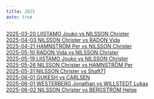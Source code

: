 ```yaml
---
title: 2025
auto: true
---
```

[2025-03-20 LIISTAMO Jouko vs NILSSON Christer](https://christernilsson.github.io/2025/012-ChessViewer/index.html?Date=2025-03-20_Result:1-0&White=1585_Jouko_Liistamo&Black=1639_Christer_Nilsson&Link=https://lichess.org/study/AgzTp9sx/arZfDGmc&Seek=TIME:0.1_MPV:5&moves=f4_Nf6_Nf3_d6_d4_g6_e3_Bg7_Bd3_Nc6_c3_d5_Nbd2_a6_Qe2_O-O_O-O_Bg4_Qe1_Qd7_Ne5_Qe6_e4_dxe4_Nxe4_Qd5_Ng5_Nxe5_fxe5_h6_exf6_Bxf6_Ne4_Bg7_Qh4_f5_b3_fxe4_Bc4_Rxf1%2B_Kxf1_Rf8%2B_Kg1_Qxc4_bxc4_Be2_Bxh6&losses=63_1_4_28_8_14_25_11_23_38_8_16_6_28_26_35_6_6_34_81_16_59_87_23_0_319_211_99_5_90_7_75_14_9_32_2_41_59_7_10_3_1_10_2_1_49_3&bests=e4_Nf6_g3_d5_d3_Bf5_c4_c5_Nc3_c5_e4_e5_Qc2_Bf5_Qc2_Bf5_e4_Bf5_h3_e6_Ne5_Qc8_Nxg4_Nxe5_Nxg4_Nxe5_Nxf6%2B_Qd6_fxe5_Nh5_exf6_exf6_Nf3_Bg7_Nf2_f5_Nf2_b5_Bc4_Rxf1%2B_Kxf1_Qxc4%2B_Kg1_Qxc4_bxc4_h5_Bxh6
)  
[2025-04-03 NILSSON Christer vs RADON Vida](https://christernilsson.github.io/2025/012-ChessViewer/index.html?Date=2025-04-03_Result:1-0&White=1616_Christer_Nilsson&Black=1557_Vida_Radon&Link=https://lichess.org/study/badox5qN/xyRMGg0w&Seek=TIME:0.1_MPV:5&moves=e4_e5_Nf3_d6_Bc4_Bg4_h3_Bxf3_Qxf3_Qf6_Qb3_b6_Nc3_c6_Bd5_cxd5_Qxd5_Qd8_Qxa8_Be7_Nd5_Nf6_Nxe7_Kxe7_d3_h6_Qxa7%2B_Nbd7_Bd2_Qb8_Qxb8_Rxb8_b4_Rc8_c4_Ra8_a4_Ne8_Ke2_g5_Be3_Ng7_a5_bxa5_Rxa5_Rc8_c5_dxc5_bxc5_Rc6_d4_exd4_Bxd4_Ne6_Ke3_Nf4_g3_Ng6_Rb1_h5_Rb7_Ke6_Raa7_Ndf8_Rc7_Rxc5&losses=6_1_6_44_25_33_1_33_1_130_7_3_8_42_205_346_2_18_3_23_1_12_13_2_137_162_17_4_28_74_5_4_41_26_54_18_2_3_6_20_24_2_5_5_4_12_56_4_7_16_76_1_3_12_10_17_2_44_18_24_7_31_19_562_300_300&bests=e4_c6_Nf3_Nc6_d4_Nf6_d4_Bh5_Qxf3_Qd7_Qb3_b6_Nc3_Ne7_Nd5_Ne7_Qxd5_Ne7_Qxa8_Nf6_Nd5_Bh4_Nxe7_Kxe7_Qxa7%2B_Qc7_Qxa7%2B_Nbd7_Be3_Re8_Qxb8_Rxb8_f4_b5_Kd1_Nf8_a4_Nh5_O-O_Nb8_a5_Ng7_Rhe1_bxa5_Rxa5_Rb8_Rha1_dxc5_Rc1_Rc7_Ra7_exd4_Bxd4_Ne6_Ke3_Ndxc5_g3_Ne6_Ra7_Rc7_Ra7_g4_Raa7_Ngf8_Rxf7_Rxc7
)  
[2025-04-21 HAMNSTRÖM Per vs NILSSON Christer](https://christernilsson.github.io/2025/012-ChessViewer/index.html?Date=2025-04-21_Result:0-1&White=1699_Per_Hamnström&Black=1631_Christer_Nilsson&Link=https://lichess.org/study/GFuwxt03/0YIOMnBG&Seek=TIME:0.1_MPV:5&moves=e4_e5_f4_Nc6_Nf3_d6_Bc4_Bg4_c3_Nf6_h3_Bxf3_Qxf3_a6_O-O_Be7_d3_Na5_Bb3_Nxb3_axb3_c6_fxe5_dxe5_Be3_Qxd3_Nd2_Qc2_g4_O-O_g5_Nd7_Qf5_Rad8_Nc4_Qxb3_Nxe5_Nxe5_Qxe5_Bd6_Qf5_Qxb2_Bd4_Qh2%23&losses=1_4_76_40_9_20_1_9_53_12_4_26_1_50_5_14_49_35_19_7_2_15_5_3_168_14_2_83_90_49_11_5_120_17_116_1_36_13_0_4_51_29_300_0&bests=e4_e5_Nf3_exf4_Nf3_exf4_d4_Bg4_h3_Qf6_h3_Be6_Qxf3_Qd7_O-O_Qd7_Bb3_exf4_Na3_Nxb3_axb3_Nd7_fxe5_dxe5_Nd2_Qxd3_Nd2_O-O_Qg3_h6_g5_Nd7_Qd1_Bc5_b4_Qxb3_Na5_Nxe5_Qxe5_Bd6_Qa5_Qxb2_Qf2_Qh2%23
)  
[2025-05-10 RADON Vida vs NILSSON Christer](https://christernilsson.github.io/2025/012-ChessViewer/index.html?Date=2025-05-10_Result:0-1&White=_Vida_Radon&Black=_Christer_Nilsson&Link=https://lichess.org/study/badox5qN/IMm97JJk&Seek=TIME:0.1_MPV:5&moves=d4_d5_c3_e5_e3_e4_Be2_c5_b3_a6_a4_Nc6_dxc5_Bxc5_b4_Ba7_Bb2_Nf6_h3_O-O_g4_h6_Ba3_Re8_b5_Na5_Bb4_Be6_Bxa5_Qxa5_bxa6_bxa6_Kf1_Red8_Kg2_Rab8_h4_Rb2_g5_Nh7_gxh6_gxh6_Kf1_Kh8_Rh2_Rg8_Rg2_Qd8_Rxg8%2B_Kxg8_a5_Qxh4_Nd2_Bh3%2B_Nxh3_Qxh3%2B_Ke1_Ng5_Bg4_Qg2_Ke2_Qxg4%2B_Kf1_Qh3%2B_Kg1_Rxd2_Qxd2_Nf3%23&losses=4_6_24_98_151_2_43_33_78_41_66_14_4_9_5_38_40_13_111_1_13_18_62_6_16_51_6_9_22_1_100_87_16_52_87_14_16_12_10_81_6_10_12_3_86_31_90_105_8_8_59_33_14_77_6_5_4_422_493_32_300_100_0_0_50_0_50_0&bests=e4_Nf6_Nf3_c6_dxe5_Nd7_c4_Nf6_c4_cxd4_Ba3_cxd4_dxc5_Bxc5_h4_Be7_b5_Nf6_b5_O-O_Bf1_Be6_b5_Ne5_Kf1_Ne5_Nd2_Be6_Kf1_Qxa5_Kf1_d4_Kf1_Qc7_h4_Rab8_Qd2_Rb2_g5_hxg5_Qc1_gxh6_Nh3_Kh8_Qc1_Qc7_Qc1_Rxg2_Rxg8%2B_Kxg8_Qc1_Qxh4_Nd2_Ng5_Nxh3_Qxh3%2B_Ke1_Bxe3_Rb1_Qg2_Qe2_Qxg4%2B_Kf1_Nf3_Ke1_Rxd2_Qh5_Nf3%23
)  
[2025-05-19 LIISTAMO Jouko vs NILSSON Christer](https://christernilsson.github.io/2025/012-ChessViewer/index.html?Date=2025-05-19_Result:0-1&White=_Jouko_Liistamo&Black=_Christer_Nilsson&Link=https://lichess.org/study/AgzTp9sx/eJeKv5T6&Seek=TIME:0.1_MPV:5&moves=e4_e5_c3_d5_Bd3_c6_Ne2_Nf6_Ng3_Nbd7_Qe2_Nc5_f3_Be7_Bc2_dxe4_fxe4_Bg4_Qf2_Nd3%2B_Bxd3_Qxd3_h3_Nxe4_Nxe4_Qxe4%2B_Kf1_Bh4_Qe3_Qxe3_dxe3_O-O-O_Nd2_Bf5_Kg1_Bg5_Nf3_Rd1%2B_Kh2_Rxh1%2B_Kxh1_Bf6_Bd2_Rd8_Re1_e4_Nd4_Bg6_Bc1_a6_b4_Kc7_a4_b6_Bb2_c5_bxc5_bxc5_Nb3_Rb8_Nxc5_Rxb2_Nxa6%2B_Kb6_Nb4_Ka5_Nd5_Kxa4_c4_Rc2_Rb1_Rb2_Rc1_Kb3_c5_Bf5_c6_Rc2_Rb1%2B_Kc4_Nb4_Rc3_Na6_Rxe3_c7_Bc8_Rb6_Re1%2B_Kh2_Be5%2B_g3_Ra1_Nb8_Ra7_Nc6_Ra2%2B_Kg1_Kc5_Rb8_Kxc6_Rxc8_Ra7_Re8_Bxc7_Re7_Bb6%2B&losses=8_2_64_15_119_87_57_3_58_123_113_45_120_96_8_51_102_61_128_2_5_8_136_1_3_28_5_6_1_97_8_4_3_4_64_172_12_6_1_0_8_3_6_7_3_10_5_92_30_45_4_28_18_28_98_7_45_17_64_10_5_1_7_14_26_35_15_27_2_36_35_22_7_27_13_10_11_6_38_51_110_72_50_79_54_2_93_20_20_54_3_202_164_127_20_29_7_13_16_3_13_183_12_2_349_100&bests=e4_e5_Nf3_d5_exd5_Nf6_exd5_Nf6_Bc2_h5_exd5_h5_Bc2_dxe4_Bc2_h5_Nxe4_h5_Qe3_Nd3%2B_Bxd3_Qxd3_Qe3_Nxe4_Nxe4_Bh4_Kf1_Bh4_Qe3_Qc2_dxe3_Bf5_Nd2_Bf5_Ke2_Bg3_Kf2_Rd1%2B_Kh2_Rxh1%2B_Kxh1_Bf6_Kg1_Rd8_Re1_Be4_Nd4_c5_b4_c5_b4_Be7_a4_a5_Ba3_c5_Nb3_bxc5_Ne2_Rb8_Nxc5_Rxb2_Nxa6%2B_Kb7_Nb4_Kb7_Rd1_Bh4_c4_Be5_g4_Bb2_Rd1_Bf5_g4_Bf5_c6_Rc2_Rxc2_Bb2_Nxf6_Rb2_c7_Be5_g4_Bc8_Nb4_Re1%2B_Kh2_Be5%2B_g3_Re2%2B_Rc6%2B_Ra2%2B_Rc6%2B_Ra2%2B_Kg1_Kc5_Nxe5_Kxc6_Rxc8_Bxc7_Re8_Bxc7_Rxe4_Bb6%2B
)  
[2025-05-26 NILSSON Christer vs HAMNSTRÖM Per](https://christernilsson.github.io/2025/012-ChessViewer/index.html?Date=2025-05-26_Result:1-0&White=1618_Christer_Nilsson&Black=1699_Per_Hamnström&Link=https://lichess.org/study/GFuwxt03/Gk9BfBFx&Seek=TIME:0.1_MPV:5&moves=e4_c5_Nf3_Nc6_d4_cxd4_Nxd4_d6_Bb5_Bd7_O-O_a6_Nxc6_bxc6_Bc4_Nf6_Nc3_e5_Bg5_h6_Bh4_g5_Bg3_Bg4_Be2_Bxe2_Qxe2_h5_h3_h4_Bh2_Nh5_Rad1_Qb6_Na4_Qa7_Qg4_f6_Qe6%2B_Qe7_Rxd6_Qxe6_Rxe6%2B_Kd7_Rxf6_Nxf6_Nb6%2B_Kc7_Nxa8%2B_Kb7_Rd1_Kxa8_Rd8%2B_Kb7_Bxe5_Bg7_Rd6_Rf8_f3_Rf7_Rd8_Nd7_Bxg7_Rxg7_Kf2_Kc7_Re8_Kb6_Ke3_Kc5_Ra8_Ne5_b3_Kb6_Kd4_Ng6_Rb8%2B_Kc7_Ra8_Nf4_Ra7%2B_Kb6_Rxg7_Nxg2_Rxg5_Ne1_Rf5_Nxc2%2B_Kc3_Ne3_Rf4&losses=3_11_2_7_10_8_5_12_40_4_23_63_4_0_8_0_12_34_43_14_7_0_0_27_75_78_11_39_56_1_1_74_21_33_186_231_51_10_25_4_6_3_3_33_47_0_18_303_9_6_433_100_5_3_0_10_48_8_46_9_5_21_0_3_1_15_14_6_0_0_80_28_1_19_56_22_58_16_5_488_12_16_13_56_13_4_30_13_23_30_47&bests=e4_e5_Nf3_Nc6_d4_cxd4_Nxd4_Nf6_Nc3_Bd7_Nc3_g6_Nxc6_bxc6_Ba4_Nf6_Nc3_g6_Qe2_h6_Bxf6_g5_Bg3_Qb6_f3_Be6_Qxe2_Qb6_Rad1_Be7_Bh2_Qc8_Nd1_Qa5_Rd3_Qb5_Rd2_f6_Rd2_Be7_Rxd6_Qxe6_Rxe6%2B_Kd7_Rxe5_Nxf6_Nb6%2B_Ke6_Nxa8%2B_Kb7_Nc7_Be7_Rd8%2B_Kb7_Bxe5_Bg7_Rxh8_Rf8_Re6_Rf7_Rd8_Re7_Bxg7_Rxg7_Re8_Ne5_Ra8_Nc5_b3_Kc5_c3_Nb6_b3_Ng6_Rb8%2B_Ng6_a4_Kc7_Ra8_Rd7%2B_Ra7%2B_Kc8_Rxg7_Ne6%2B_Ke5_Ne1_Rg6_Nxc2%2B_Ke5_Na3_Kd4
)  
[2025-05-31 NILSSON Christer vs Shaft71](https://christernilsson.github.io/2025/012-ChessViewer/index.html?Date=2025.05.31_Result:0-1&White=1570_ChristerNilsson&Black=1578_Shaft71&Link=https://lichess.org/vCsWsN58&Seek=TIME:0.1_MPV:5&moves=e4_e5_f4_exf4_Rxf4_g6_c3_Nb6_d4_d6_g4_Qh4%2B_Rf2_Nc4_Qa4%2B_Nd7_Qxc4_Qxg4_Qf1_O-O-O_Qg2_Qe6_e5_c6_O-O-O_dxe5_dxe5_Qxe5_Re2_Qf4%2B_Be3_Qa4_Bd4_Bxd4_Rxd4_Qxa2_b3_Qxa1_Ra2_Qxa2_Qxa2_Kb8_Qa3_Nb6_Rb4_f5_Qa5_Rfe8_Bf3_Re3_Bxc6_Re1%2B_Kb2_bxc6_Qc5_Kb7_Qf2_Rde8_Qg3_R8e2%2B_Ka1_Rd1_Qf3_Ree1_Ka2_Rxb1_c4_Ra1%2B_Kb2_Reb1%2B_Kc2_Bxc4_Rxc4_Nxc4_bxc4_Rc1%2B_Kb2_Rab1%2B_Ka2_Rb4_c5_Rxc5_Qe3_Ra5%2B&losses=55_73_3_11_268_175_30_5_71_74_98_29_47_428_6_5_1_2_5_28_34_97_159_9_22_9_48_111_38_45_2_18_29_4_87_5_87_342_5_10_4_12_10_26_111_21_137_15_0_2_212_27_2_208_232_0_112_4_112_39_8_109_90_13_12_1_14_57_2_72_47_122_13_31_10_8_95_7_3_1_334_100_100_0&bests=g4_g6_f4_exf4_Qf3_g5_Nc3_Qe7_Qe2_Bg7_Nd2_Qg5_Bf2_f5_Qa4%2B_Nd7_Qxc4_Qxg4_Qf1_c5_Nd2_Qh5_O-O-O_c6_c4_dxe5_Nb3_Nxe5_Rff1_Qa5_Be3_Qf5_b3_Bxd4_b3_Qxa2_b4_Qa6_Ra2_Qxa2_Qxa2_Rfe8_Qa3_Rfe8_c4_c5_Rd4_Rfe8_Bf3_Re1%2B_Bd1_Re1%2B_Kb2_Rdd1_Rxb6%2B_Rdd1_Rd4_Rde8_Ka1_R8e2%2B_Ka1_f4_c4_Ree1_c4_Rxb1_c4_Rbd1_Kb2_Rab1%2B_Kc3_Re1_Rxc4_Rc1%2B_bxc4_Rc1%2B_Kd2_Rab1%2B_Ka2_Ra1%2B_Qe3_Rxc5_Qa3_Ra5%2B
)  
[2025-06-01 GUKESH vs CARLSEN](https://christernilsson.github.io/2025/012-ChessViewer/index.html?Date=2025.06.01_Result:1-0&White=2787_Gukesh_D&Black=2837_Carlsen,_Magnus&Link=https://www.chess.com/events/2025-norway-chess-main/11/Gukesh_D-Carlsen_Magnus&Seek=TIME:0.1_MPV:5&moves=e4_e5_Nf3_Nc6_Bb5_Nf6_d3_Bc5_c3_O-O_O-O_d6_h3_a6_Ba4_h6_Re1_b5_Bc2_Bb6_Nbd2_Ne7_a4_Rb8_d4_Ng6_Nf1_c5_Ng3_cxd4_cxd4_bxa4_Bxa4_Bb7_d5_a5_Be3_Bc8_b3_Bxe3_Rxe3_Nf4_Bc6_Rb4_Qc2_g6_Kh1_Ba6_Qa2_Bd3_Nd2_h5_Qxa5_Qxa5_Rxa5_h4_Ra4_Rfb8_Ra2_Kg7_Ra7_Rd4_Nf3_hxg3_fxg3_Nxh3_gxh3_Bxe4_Kh2_Rd1_g4_Bxd5_Bxd5_Nxd5_Re2_Nf4_Rc2_Kf6_h4_Ke6_Ng5%2B_Kd5_Ra5%2B_Kd4_Ra4%2B_Kd3_Rf2_f6_Rf3%2B_Ke2_Ra2%2B_Rd2_Rxd2%2B_Kxd2_Ne4%2B_Ke2_Kg3_d5_Nxf6_Rf8_Rf2%2B_Ke1_Nd7_Ne2%2B_Rxe2%2B_Kxe2_Nxf8_d4_Ne6_d3_Nc5_Ke3_Na4_e4_h5_gxh5_gxh5_Kd2_Nb2_e3_Nc4%2B_Ke2_Kf4&losses=5_4_2_2_4_2_5_4_1_1_6_4_3_11_2_0_2_8_8_10_15_10_7_18_2_1_21_1_7_0_3_2_2_1_6_3_19_8_25_6_5_4_23_23_52_17_50_5_62_11_36_17_23_25_17_8_56_12_11_23_56_36_64_18_22_131_3_5_42_41_2_52_7_15_17_88_61_35_34_63_8_15_5_5_32_1_24_115_7_8_20_5_15_6_24_0_0_4_12_56_12_11_14_428_22_26_28_18_20_12_11_10_8_12_4_78_29_4_4_47_9_46_300&bests=Nf3_e5_Nf3_Nc6_Bb5_Nf6_Nc3_Bc5_c3_d5_O-O_d5_h3_Bb6_Bxc6_Re8_Re1_Ba7_Bc2_Re8_a4_Re8_a4_Bb7_d4_Ng6_b4_c5_axb5_b4_cxd4_bxa4_Be3_d5_b4_a5_b3_Bc8_Qc2_Bxe3_Rxe3_h5_Rc1_Bxh3_Nd2_Bxh3_Ne2_Ba6_Kh2_Bd3_Kh2_h5_Qxa5_Qxa5_Rxa5_h4_Ra1_Rfb8_Ra7_Kf8_Nf3_Rd4_Ngf1_hxg3_fxg3_Bxe4_gxh3_Bxe4_Kg2_Bxf3_g4_Rh8_Bxd5_Nxd5_Re2_Nc3_Rea2_Ne6_h4_Rh8_Ng5%2B_Kd5_Nxf7_Kd4_Ra4%2B_Kd3_Rf2_Rh8_Rf3%2B_Kc2_Ra2%2B_Rd2_Rxd2%2B_Kxd2_Ne4%2B_Ke2_Kg3_d5_Nxf6_Rb4_Rf2%2B_Ke1_Nd7_Re8_Rxe2%2B_Kxe2_Nxf8_d4_Ne6_d3_Nc5_d2_Na4_e4_h5_Kd2_gxh5_Kd2_Nb2_Kc1_Nc4%2B_Kc3_Kf4
)  
[2025-06-01 WESTERBERG Jonathan vs WILLSTEDT Lukas](https://christernilsson.github.io/2025/012-ChessViewer/index.html?Date=????.??.??_Result:0-1&White=_GM_Jonathan_Westberberg&Black=_Lukas_Willstedt&Link=https://lichess.org/study/CcimN03o/Ad3V9ztD&Seek=TIME:0.1_MPV:5&moves=e4_e5_Nf3_Nc6_Bc4_Bc5_c3_d6_d3_Nf6_b4_Bb6_a4_a5_b5_Ne7_O-O_O-O_Bb3_Ng6_Nbd2_c6_Nc4_Bc7_Ba3_Re8_Re1_d5_Ne3_h6_Qc2_Be6_Rad1_Qd7_bxc6_bxc6_Ba2_Bd6_Bxd6_Qxd6_c4_Rab8_exd5_cxd5_d4_e4_Nd2_Rec8_c5_Qc7_f3_Rb4_fxe4_Rxd4_exd5_Nxd5_Bxd5_Bxd5_Ndf1_Be4_Qc3_Rxa4_Ng3_Nf4_Rd4_Rxd4_Qxd4_Bg6_Rc1_Ne6_Qb2_Qa7_h4_Rxc5_Kh2_Rxc1_Qxc1_Qc5_Qe1_Qb4_Qxb4_axb4_Nc4_Nc5_Nb2_Nd3_Na4_b3_Nf1_b2_Nd2_Kf8_Kg3_Ke7_Kf3_Ne1%2B_Kf2_Nxg2_Nxb2_Nxh4_Nbc4_Nf5_Kf3_Nd6_Ne5_Bf5_Nc6%2B_Kf6_Nb4_g5_Nd5%2B_Kg7_Kg3_Ne4%2B&losses=5_1_6_7_8_3_2_32_33_3_4_2_3_2_9_6_4_4_13_2_6_11_1_6_58_8_7_4_5_20_33_3_34_22_64_16_35_78_4_2_70_54_3_4_1_4_65_2_4_14_1_54_4_3_46_4_7_8_115_16_2_1_9_5_97_4_28_17_40_21_61_2_17_1_35_23_5_36_46_72_0_1_6_8_21_17_15_35_10_8_11_45_51_4_8_82_24_47_61_8_2_4_19_8_3_0_14_1_2_2_3_1_37_4&bests=e4_e5_Nf3_Nc6_Bb5_Nf6_d3_Nf6_d4_Nf6_b4_Bb6_a4_a6_b5_Ne7_Nbd2_O-O_Nbd2_Ng6_Nbd2_Bg4_Nc4_Bc7_Re1_d5_Rb1_d5_Ne3_Nf4_c4_Be6_c4_Rc8_d4_bxc6_d4_Rab8_Bxd6_Qxd6_g3_dxe4_exd5_cxd5_d4_e4_Ne5_Nf4_Rb1_Qa6_f3_exf3_fxe4_Rxd4_Qc3_Nxd5_Nxd5_Bxd5_Nxd5_Be4_Qb2_Rxa4_Ng3_Nf4_Rc1_Rxd4_Qxd4_Bg6_Qd6_Ne6_Qd2_Qa7_h3_Rxc5_Rd1_Rxc1_Qxc1_Qd4_Qxc5_a4_Qxb4_axb4_Ngf1_Kh7_Nf1_Nd3_Nc4_f5_Nf1_b2_Nd2_Bh5_g4_Bh5_h5_Ne5%2B_Kf2_Nd3%2B_Kxg2_Nxh4_Nbc4_Bf5_Ne5_Nd6_Nb6_Bf5_Ke3_Kf6_Nd8_Bc8_Nd5%2B_Ke5_Ne7_Ne4%2B
)  
[2025-06-02 NILSSON Christer vs BERGSTRÖM Helge](https://christernilsson.github.io/2025/012-ChessViewer/index.html?Date=2025-06-02_Result:1-0&White=1653_Christer_Nilsson&Black=_Helge_Bergström&Link=https://lichess.org/study/8Ds1Bw7r/M084gH1g&Seek=TIME:0.1_MPV:5&moves=e4_c5_Nf3_Nc6_Bc4_e6_Nc3_a6_a4_Na5_Qe2_Be7_O-O_h5_d4_Nxc4_Qxc4_d5_exd5_exd5_Qxd5_Qxd5_Nxd5_Bd6_dxc5_Bxc5_Nc7%2B&losses=1_4_3_11_31_3_2_30_44_79_101_52_53_85_55_4_4_166_15_4_4_153_3_163_4_27_0&bests=e4_e5_Nf3_d6_Bb5_e6_Nc3_Nf6_d4_Nf6_Ba2_Nxc4_d3_Nxc4_d3_cxd4_Qxc4_b5_exd5_exd5_Qxd5_cxd4_Nxd5_Bd8_dxc5_Ne7_Nc7%2B
)  

